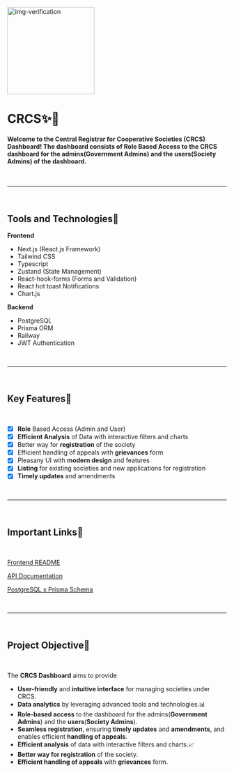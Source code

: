 <img 
width='200'
height='200'
src="https://mscs.dac.gov.in/images/MSCS_LOGO.png"
alt="img-verification">


# **CRCS✨🎯**
#### Welcome to the __Central Registrar for Cooperative Societies__ (CRCS) Dashboard! The dashboard consists of __Role Based Access__ to the CRCS dashboard for the admins(**Government Admins**) and the **users**(**Society Admins**) of the dashboard. 
<br>

***
<br>

## **Tools and Technologies🚀**

**Frontend**
 - Next.js (React.js Framework)
 - Tailwind CSS
 -  Typescript
 -  Zustand (State Management)
 -  React-hook-forms (Forms and Validation)
 -  React hot toast Notifications
 -  Chart.js

**Backend**
  - PostgreSQL
  - Prisma ORM
  - Railway
 -  JWT Authentication
  
<br>

***
<br>

## **Key Features🚀**
<br>

- [x] **Role** Based Access (Admin and User)
- [x] **Efficient Analysis** of Data with interactive filters and charts
- [x] Better way for **registration** of the society 
- [x] Efficient handling of appeals with **grievances** form 
- [x] Pleasany UI with **modern design** and features
- [x] **Listing** for existing societies and new applications for registration
- [x]  **Timely updates** and amendments

<br>

***
<br>

## **Important Links🚀**
<br>

[Frontend README](/docs/Frontend.md)

[API Documentation](/docs/API.md)

[PostgreSQL x Prisma Schema](/prisma/schema.prisma)


<br>

***
<br>

## **Project Objective🚀**
<br>

The **CRCS Dashboard** aims to provide 
- **User-friendly** and **intuitive interface** for managing societies under CRCS.
-  **Data analytics** by leveraging advanced tools and technologies.📊 
-  **Role-based access** to the dashboard for the admins(**Government Admins**) and the **users**(**Society Admins**).
-  **Seamless registration**, ensuring
**timely updates** and **amendments**, and enables efficient **handling of appeals**.
-  **Efficient analysis** of data with interactive filters and charts.📈
-  **Better way for registration** of the society.
-  **Efficient handling of appeals** with **grievances** form.

<br>



